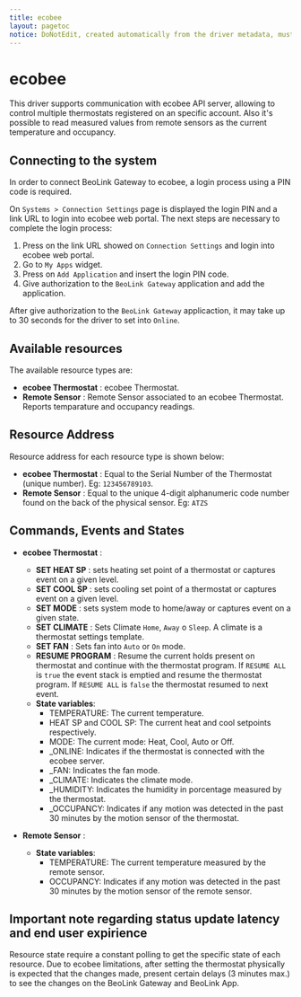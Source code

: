```yaml
---
title: ecobee
layout: pagetoc
notice: DoNotEdit, created automatically from the driver metadata, must be updated on the driver itself
---
```


# ecobee

This driver supports communication with ecobee API server, allowing to control multiple thermostats registered on an specific account. Also it's possible to read measured values from remote sensors as the current temperature and occupancy. 

## Connecting to the system

In order to connect BeoLink Gateway to ecobee, a login process using a PIN code
is required.

On `Systems > Connection Settings` page is displayed the login PIN and a link URL to login into ecobee web portal. The next steps are necessary to complete the login process:

1. Press on the link URL showed on `Connection Settings` and login into ecobee web portal.
2. Go to `My Apps` widget.
3. Press on `Add Application` and insert the login PIN code.
4. Give authorization to the `BeoLink Gateway` application and add the application.

After give authorization to the `BeoLink Gateway` applicaction, it may take up to 30 seconds for the driver to set into `Online`.

## Available resources

The available resource types are:

* **ecobee Thermostat** : ecobee Thermostat.
* **Remote Sensor** : Remote Sensor associated to an ecobee Thermostat. Reports temparature and occupancy readings. 

## Resource Address

Resource address for each resource type is shown below: 

* **ecobee Thermostat** : Equal to the Serial Number of the Thermostat (unique number). Eg: `123456789103`.
* **Remote Sensor** : Equal to the unique 4-digit alphanumeric code number found on the back of the physical sensor. Eg: `ATZS`  

## Commands, Events and States

+ **ecobee Thermostat** :
   - **SET HEAT SP** : sets heating set point of a thermostat or captures event on a given level.
   - **SET COOL SP** : sets cooling set point of a thermostat or captures event on a given level.
   - **SET MODE** : sets system mode to home/away or captures event on a given state.
   - **SET CLIMATE** : Sets Climate `Home`, `Away` o `Sleep`. A climate is a thermostat settings template.
   - **SET FAN** : Sets fan into `Auto` or `On` mode.
   - **RESUME PROGRAM** : Resume the current holds present on thermostat and continue with the thermostat program. If `RESUME ALL` is `true` the event stack is emptied and resume the thermostat program. If `RESUME ALL` is `false` the thermostat resumed to next event.
   - **State variables**:
     + TEMPERATURE: The current temperature.
     + HEAT SP and COOL SP: The current heat and cool setpoints respectively.
     + MODE: The current mode: Heat, Cool, Auto or Off.
     + \_ONLINE: Indicates if the thermostat is connected with the ecobee server.
     + \_FAN: Indicates the fan mode.
     + \_CLIMATE: Indicates the climate mode.
     + \_HUMIDITY: Indicates the humidity in porcentage measured by the thermostat.
     + \_OCCUPANCY: Indicates if any motion was detected in the past 30 minutes by the motion sensor of the thermostat.
    

+ **Remote Sensor** :
    - **State variables**:
      + TEMPERATURE: The current temperature measured by the remote sensor.
      + OCCUPANCY: Indicates if any motion was detected in the past 30 minutes by the motion sensor of the remote sensor.
  

## Important note regarding status update latency and end user expirience

Resource state require a constant polling to get the specific state of each resource. Due to ecobee limitations, after setting the thermostat physically is expected that the changes made, present certain delays (3 minutes max.) to see the changes on the BeoLink Gateway and BeoLink App.
